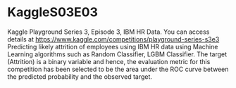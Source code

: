 # KaggleS03E03
Kaggle Playground Series 3, Episode 3, IBM HR Data. You can access details at https://www.kaggle.com/competitions/playground-series-s3e3
Predicting likely attrition of employees using IBM HR data using Machine Learning algorithms such as Random Classifier, LGBM Classifier.
The target (Attrition) is a binary variable and hence, the evaluation metric for this competition has been selected to be the area under the ROC curve between the predicted probability and the observed target.
